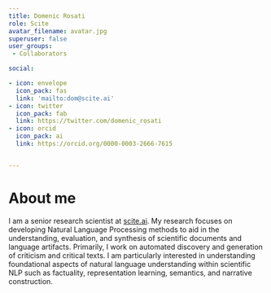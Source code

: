 ```yaml
---
title: Domenic Rosati
role: Scite
avatar_filename: avatar.jpg
superuser: false
user_groups:
 - Collaborators

social:

- icon: envelope
  icon_pack: fas
  link: 'mailto:dom@scite.ai'
- icon: twitter
  icon_pack: fab
  link: https://twitter.com/domenic_rosati
- icon: orcid
  icon_pack: ai
  link: https://orcid.org/0000-0003-2666-7615


---
```


# About me

I am a senior research scientist at [scite.ai](https://scite.ai). My research focuses on developing Natural Language Processing methods to aid in the understanding, evaluation, and synthesis of scientific documents and language artifacts. Primarily, I work on automated discovery and generation of criticism and critical texts. I am particularly interested in understanding foundational aspects of natural language understanding within scientific NLP such as factuality, representation learning, semantics, and narrative construction.